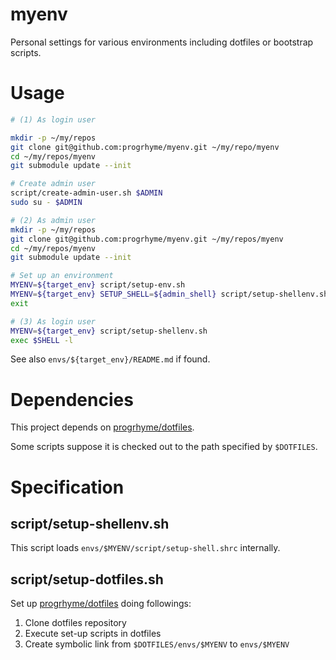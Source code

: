 # myenv

Personal settings for various environments including dotfiles or bootstrap scripts.

# Usage

```bash
# (1) As login user

mkdir -p ~/my/repos
git clone git@github.com:progrhyme/myenv.git ~/my/repo/myenv
cd ~/my/repos/myenv
git submodule update --init

# Create admin user
script/create-admin-user.sh $ADMIN
sudo su - $ADMIN

# (2) As admin user
mkdir -p ~/my/repos
git clone git@github.com:progrhyme/myenv.git ~/my/repos/myenv
cd ~/my/repos/myenv
git submodule update --init

# Set up an environment
MYENV=${target_env} script/setup-env.sh
MYENV=${target_env} SETUP_SHELL=${admin_shell} script/setup-shellenv.sh
exit

# (3) As login user
MYENV=${target_env} script/setup-shellenv.sh
exec $SHELL -l
```

See also `envs/${target_env}/README.md` if found.

# Dependencies

This project depends on [progrhyme/dotfiles](https://github.com/progrhyme/dotfiles).

Some scripts suppose it is checked out to the path specified by `$DOTFILES`.

# Specification
## script/setup-shellenv.sh

This script loads `envs/$MYENV/script/setup-shell.shrc` internally.

## script/setup-dotfiles.sh

Set up [progrhyme/dotfiles](https://github.com/progrhyme/dotfiles) doing followings:

1. Clone dotfiles repository
1. Execute set-up scripts in dotfiles
1. Create symbolic link from `$DOTFILES/envs/$MYENV` to `envs/$MYENV`
